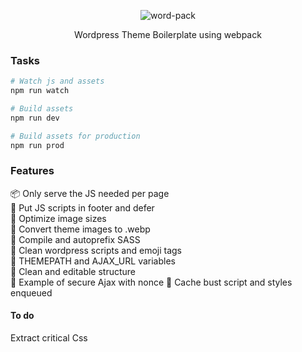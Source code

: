 
<p align="center">
  <img alt="word-pack" src="https://i.imgur.com/X4plCaU.png">

<p align="center">
Wordpress Theme Boilerplate using webpack
</p>


###  Tasks
``` bash
# Watch js and assets
npm run watch

# Build assets
npm run dev

# Build assets for production
npm run prod
```

### Features
📦 Only serve the JS needed per page<br>
🧦 Put JS scripts in footer and defer<br>
📂 Optimize image sizes<br>
🔩 Convert theme images to .webp<br>
💄 Compile and autoprefix SASS<br>
📑 Clean wordpress scripts and emoji tags<br>
🥞 THEMEPATH and AJAX_URL variables<br>
🍬 Clean and editable structure<br>
🧩 Example of secure Ajax with nonce
🎃 Cache bust script and styles enqueued

#### To do
Extract critical Css